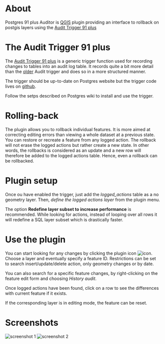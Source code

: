 # About

Postgres 91 plus Auditor is [QGIS](http://www.qgis.org) plugin providing an interface to rollback on postgis layers using the [Audit Trigger 91 plus](http://wiki.postgresql.org/wiki/Audit_trigger_91plus)


# The Audit Trigger 91 plus

The [Audit Trigger 91 plus](http://wiki.postgresql.org/wiki/Audit_trigger_91plus) is a generic trigger function used for recording changes to tables into an audit log table. It records quite a bit more detail than the [older](http://wiki.postgresql.org/wiki/Audit_trigger) Audit trigger and does so in a more structured manner.

The trigger should be up-to-date on Postgres website but the trigger code lives on [github](https://github.com/2ndQuadrant/audit-trigger).

Follow the setps described on Postgres wiki to install and use the trigger.

# Rolling-back

The plugin allows you to rollback individual features. It is more aimed at correcting editing errors than viewing a whole dataset at a previous state.
You can restore or recreate a feature from any logged action. The rollback will not erase the logged actions but rather create a new state. In other words, the rollbacks is considered as an update and a new row will therefore be added to the logged actions table.
Hence, even a rollback can be rollbacked.

# Plugin setup

Once ou have enabled the trigger, just add the *logged_actions* table as a no geometry layer. Then, _define the logged actions layer_ from the plugin menu.

The option **Redefine layer subset to increase performance** is recommended. While looking for actions, instead of looping over all rows it will redefine a SQL layer subset which is drastically faster.

# Use the plugin

You can start looking for any changes by clicking the plugin icon ![icon](https://raw.github.com/3nids/postgres91plusauditor/master/icons/qaudit-20.png). Choose a layer and eventually specify a feature ID.
Restrictions can be set to search insert/update/delete action, only geometry changes or by date.

You can also search for a specific feature changes, by right-clicking on the feature edit form and choosing _History audit_.

Once logged actions have been found, click on a row to see the differences with current feature if it exists.

If the corresponding layer is in editing mode, the feature can be reset.

# Screenshots

![screenshot 1](https://raw.github.com/3nids/postgres91plusauditor/master/doc/screenshot-1.png)
![screenshot 2](https://raw.github.com/3nids/postgres91plusauditor/master/doc/screenshot-2.png)





